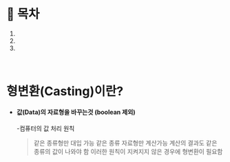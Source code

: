 # 🔖  목차

1.
2.
3.

<br/>

# 형변환(Casting)이란?

- #### 값(Data)의 자료형을 바꾸는것 (boolean 제외)

  -컴퓨터의 값 처리 원칙
  > 같은 종류형만 대입 가능
  > 같은 종류 자료형만 계산가능
  > 계산의 결과도 같은 종류의 값이 나와야 함
  > 이러한 원칙이 지켜지지 않은 경우에 형변환이 필요함



